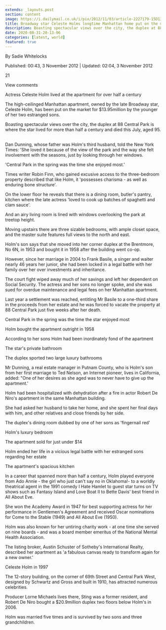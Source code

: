 ```yaml
---
extends: _layouts.post
section: content
image: https://i.dailymail.co.uk/i/pix/2012/11/03/article-2227179-15D1330D000005DC-675_1024x615_large.jpg 
title: Broadway star Celeste Holms longtime Manhattan home put on the market for $14million by estranged son following her death 
description: Boasting spectacular views over the city, the duplex at 88 Central Park is where the star lived for more than half a century and died this July, aged 95. Dan Dunning, whose father was Holms third husband, told the New York Times She loved it because of the view of the park and the way she felt involvement with the seasons, just by looking through her windows. 
date: 2020-08-31-20-13-06 
categories: [latest, world] 
featured: true 
--- 
```

 

By Sadie Whitelocks 

 Published:  00:43, 3 November 2012   |  Updated:  02:04, 3 November 2012   

 

 21

View  comments



Actress Celeste Holm lived at the apartment for over half a century

The high-ceilinged Manhattan apartment, owned by the late Broadway star, Celeste Holm, has been put on the market for $13.95million by the younger of her two estranged sons.   

Boasting spectacular views over the city, the duplex at 88 Central Park is where the star lived for more than half a century and died this July, aged 95.   

Dan Dunning, whose father was Holm's third husband, told the New York Times: 'She loved it because of the view of the park and the way she felt involvement with the seasons, just by looking through her windows.   

'Central Park in the spring was the time she enjoyed most.'   

Times writer Robin Finn, who gained excusive access to the three-bedroom property described that like Holm, it 'possesses charisma - as well as enduring bone structure'.   

On the lower floor he reveals that there is a dining room, butler's pantry, kitchen where the late actress 'loved to cook up batches of spaghetti and clam sauce'.  

And an airy living room is lined with windows overlooking the park at treetop height.  

Moving upstairs there are three sizable bedrooms, with ample closet space, and the master suite features full views to the north and east.   

 

 

Holm's son says that she moved into her corner duplex at the Brentmore, No 6N, in 1953 and bought it in 1958 after the building went co-op.   



However, since her marriage in 2004 to Frank Basile, a singer and waiter nearly 46 years her junior, she had been locked in a legal battle with her family over her over investments and inheritance.   

 The court fight wiped away much of her savings and left her dependent on Social Security. The actress and her sons no longer spoke, and she was sued for overdue maintenance and legal fees on her Manhattan apartment.  

Last year a settlement was reached, entitling Mr Basile to a one-third share in the proceeds from her estate and he was forced to vacate the property at 88 Central Park just five weeks after her death.  

Central Park in the spring was the time the star enjoyed most

 

Holm bought the apartment outright in 1958

 

According to her sons Holm had been inordinately fond of the apartment

The star's private bathroom

The duplex sported two large luxury bathrooms

 Mr Dunning, a real estate manager in Putnam County, who is Holm's son from her first marriage to Ted Nelson, an Internet pioneer, lives in California, added: "One of her desires as she aged was to never have to give up the apartment.'   

Holm had been hospitalized with dehydration after a fire in actor Robert De Niro's apartment in the same Manhattan building.   

She had asked her husband to take her home, and she spent her final days with him, and other relatives and close friends by her side.  

 

The duplex's dining room dubbed by one of her sons as 'fingernail red'

 

Holm's luxury bedroom

 

The apartment sold for just under $14

 

 

Holm ended her life in a vicious legal battle with her estranged sons regarding her estate

 

The apartment's spacious kitchen

In a career that spanned more than half a century, Holm played everyone from Ado Annie - the girl who just can't say no in Oklahoma!- to a worldly theatrical agent in the 1991 comedy I Hate Hamlet to guest star turns on TV shows such as Fantasy Island and Love Boat II to Bette Davis' best friend in All About Eve.   

 She won the Academy Award in 1947 for best supporting actress for her performance in Gentlemen's Agreement and received Oscar nominations for Come to the Stable (1949) and All About Eve (1950).  

Holm was also known for her untiring charity work - at one time she served on nine boards - and was a board member emeritus of the National Mental Health Association.

The listing broker, Austin Schuster of Sotheby's International Realty, described her apartment as 'a fabulous canvas ready to transform again for a new owner.'   

Celeste Holm in 1997

The 12-story building, on the corner of 69th Street and Central Park West, designed by Schwartz and Gross and built in 1910, has attracted numerous celebrities.   

Producer Lorne Michaels lives there, Sting was a former resident, and Robert De Niro bought a $20.9million duplex two floors below Holm's in 2006.   

Holm was married five times and is survived by two sons and three grandchildren. 

 

